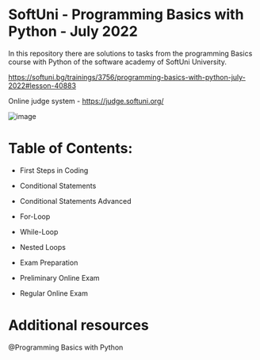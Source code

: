 # SoftUni - Programming Basics with Python - July 2022

In this repository there are solutions to tasks from the programming Basics course with Python of the software academy of SoftUni University.

https://softuni.bg/trainings/3756/programming-basics-with-python-july-2022#lesson-40883

Online judge system - https://judge.softuni.org/

![image](https://user-images.githubusercontent.com/114032977/191654383-66852f3f-ead9-4ef0-8b51-feb0dea131eb.png)

# Table of Contents:

- First Steps in Coding
- Conditional Statements
- Conditional Statements Advanced
- For-Loop
- While-Loop
- Nested Loops

- Exam Preparation
- Preliminary Online Exam
- Regular Online Exam

# Additional resources
@Programming Basics with Python
